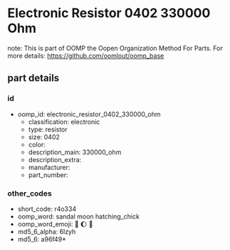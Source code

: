 # Electronic Resistor 0402 330000 Ohm  

note: This is part of OOMP the Oopen Organization Method For Parts. For more details: https://github.com/oomlout/oomp_base

##  part details





### id
* oomp_id: electronic_resistor_0402_330000_ohm
  * classification: electronic
  * type: resistor
  * size: 0402
  * color: 
  * description_main: 330000_ohm
  * description_extra: 
  * manufacturer: 
  * part_number: 

### other_codes
* short_code: r4o334
* oomp_word: sandal moon hatching_chick
* oomp_word_emoji: :sandal: :moon: :hatching_chick:
* md5_6_alpha: 6lzyh
* md5_6: a96f49* 